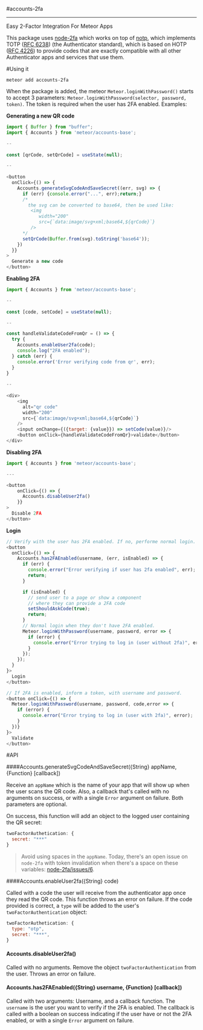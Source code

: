 #accounts-2fa

---

Easy 2-Factor Integration For Meteor Apps

This package uses [node-2fa](https://www.npmjs.com/package/node-2fa) which works on top of [notp](https://github.com/guyht/notp), which implements TOTP ([RFC 6238](https://www.ietf.org/rfc/rfc6238.txt)) (the Authenticator standard), which is based on HOTP ([RFC 4226](https://www.ietf.org/rfc/rfc4226.txt)) to provide codes that are exactly compatible with all other Authenticator apps and services that use them.


#Using it

```shell
meteor add accounts-2fa
```

When the package is added, the meteor `Meteor.loginWithPassword()` starts to accept 3 parameters: `Meteor.loginWithPassword(selector, password, token)`. The token is required when the user has 2FA enabled. Examples: 

**Generating a new QR code**
```js
import { Buffer } from "buffer";
import { Accounts } from 'meteor/accounts-base';

--
  
const [qrCode, setQrCode] = useState(null);

--
  
<button
  onClick={() => {
    Accounts.generateSvgCodeAndSaveSecret((err, svg) => {
      if (err) {console.error("...", err);return;}
      /*
        the svg can be converted to base64, then be used like: 
         <img 
            width="200"
            src={`data:image/svg+xml;base64,${qrCode}`}
         />
      */
      setQrCode(Buffer.from(svg).toString('base64'));
    })
  }}
>
  Generate a new code
</button>
```

**Enabling 2FA**
```js
import { Accounts } from 'meteor/accounts-base';

--
  
const [code, setCode] = useState(null);

--

const handleValidateCodeFromQr = () => {
  try {
    Accounts.enableUser2fa(code);
    console.log("2FA enabled");
  } catch (err) {
    console.error('Error verifying code from qr', err);
  }
}
  
--
  
<div>
    <img
      alt="qr code"
      width="200"
      src={`data:image/svg+xml;base64,${qrCode}`}
    />
    <input onChange={({target: {value}}) => setCode(value)}/>
    <button onClick={handleValidateCodeFromQr}>validate</button>
</div>
```

**Disabling 2FA**
```js
import { Accounts } from 'meteor/accounts-base';

---

<button
    onClick={() => {
      Accounts.disableUser2fa()
    }}
>
  Disable 2FA
</button>
```

**Login**

```js
// Verify with the user has 2FA enabled. If no, performe normal login.
<button 
  onClick={() => {
    Accounts.has2FAEnabled(username, (err, isEnabled) => {
      if (err) {
        console.error("Error verifying if user has 2fa enabled", err);
        return;
      }

      if (isEnabled) {
        // send user to a page or show a component 
        // where they can provide a 2FA code
        setShouldAskCode(true);
        return;
      }
      // Normal login when they don't have 2FA enabled.
      Meteor.loginWithPassword(username, password, error => {
        if (error) {
          console.error("Error trying to log in (user without 2fa)", error);
        }
      });
    });
  }
}>
  Login
</button>

// If 2FA is enabled, inform a token, with username and password.
<button onClick={() => {
  Meteor.loginWithPassword(username, password, code,error => {
    if (error) {
      console.error("Error trying to log in (user with 2fa)", error);
    }
  })}
}>
  Validate
</button>
```

#API

####Accounts.generateSvgCodeAndSaveSecret({String} appName, {Function} [callback])

Receive an `appName` which is the name of your app that will show up when the user scans the QR code. Also, a callback that's called with no arguments on success, or with a single `Error` argument
on failure. Both parameters are optional.

On success, this function will add an object to the logged user containing the QR secret:

```js
twoFactorAuthetication: {
  secret: "***"
}
```

> Avoid using spaces in the `appName`. Today, there's an open issue on `node-2fa` with token invalidation when there's a space on these variables: [node-2fa/issues/6](https://github.com/jeremyscalpello/node-2fa/issues/6). 

####Accounts.enableUser2fa({String} code)

Called with a code the user will receive from the authenticator app once they read the QR code. This function throws an error on failure. If the code provided is correct, a `type` will be added to the user's `twoFactorAuthentication` object:

```js
twoFactorAuthetication: {
  type: "otp",
  secret: "***",
}
```

#### Accounts.disableUser2fa()

Called with no arguments. Remove the object `twoFactorAuthentication` from the user. Throws an error on failure.


#### Accounts.has2FAEnabled({String} username, {Function} [callback])

Called with two arguments: Username, and a callback function. The `username` is the user you want to verify if the 2FA is enabled. The callback is called with a boolean on success indicating if the user have or not the 2FA enabled, or with a single `Error` argument on failure.
